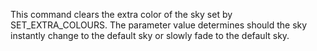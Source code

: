 This command clears the extra color of the sky set by SET_EXTRA_COLOURS. The parameter value determines should the sky instantly change to the default sky or slowly fade to the default sky.
